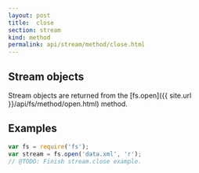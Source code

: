 ```yaml
---
layout: post
title:  close
section: stream
kind: method
permalink: api/stream/method/close.html
---
```


## Stream objects

Stream objects are returned from the [fs.open]({{ site.url }}/api/fs/method/open.html) method.

## Examples

```javascript
var fs = require('fs');
var stream = fs.open('data.xml', 'r');
// @TODO: Finish stream.close example.
```








